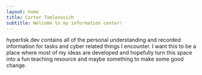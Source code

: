 ```yaml
---
layout: home
title: Carter Tomlenovich
subtitle: Welcome to my information center!
---
```


hyperlisk.dev contains all of the personal understanding and recorded information for tasks and cyber related things I encounter. I want this to be a place where most of my ideas are developed and hopefully turn this space into a fun teaching resource and maybe something to make some good change.







